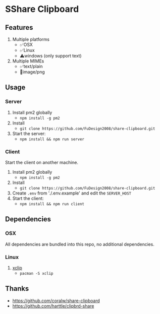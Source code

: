 # SShare Clipboard

## Features

1. Multiple platforms
   - ✅OSX
   - ✅Linux
   - ⚠️windows (only support text)
1. Multiple MIMEs
   - ✅text/plain
   - 🏃image/png

## Usage

### Server

1. Install pm2 globally
   - `npm install -g pm2`
1. Install
   - `git clone https://github.com/FuDesign2008/share-clipboard.git`
1. Start the server:
   - `npm install && npm run server`

### Client

Start the client on another machine.

1. Install pm2 globally
   - `npm install -g pm2`
1. Install
   - `git clone https://github.com/FuDesign2008/share-clipboard.git`
1. Create `.env` from './.env.example' and edit the `SERVER_HOST`
1. Start the client:
   - `npm install && npm run client`

## Dependencies

### OSX

All dependencies are bundled into this repo, no additional dependencies.

### Linux

1. [xclip](https://www.archlinux.org/packages/extra/x86_64/xclip/)
   - `pacman -S xclip`

## Thanks

- https://github.com/coralw/share-clipboard
- https://github.com/harttle/clipbrd-share
